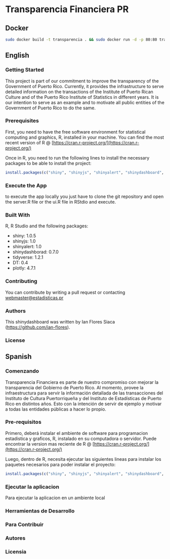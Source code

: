 # Transparencia Financiera PR

## Docker

```bash
sudo docker build -t transparencia . && sudo docker run -d -p 80:80 transparencia
```

## English

### Getting Started

This project is part of our commitment to improve the transparency of the Government of Puerto Rico. Currently, it provides the infrastructure to serve detailed information on the transactions of the Institute of Puerto Rican Culture and of the Puerto Rico Institute of Statistics in different years. It is our intention to serve as an example and to motivate all public entities of the Government of Puerto Rico to do the same.

### Prerequisites

First, you need to have the free software environment for statistical computing and graphics, R, installed in your machine. You can find the most recent version of R @ [https://cran.r-project.org/](https://cran.r-project.org/)

Once in R, you need to run the following lines to install the necessary packages to be able to install the project:

```R
install.packages(c("shiny", "shinyjs", "shinyalert", "shinydashboard", "tidyverse", "DT", "plotly"))
```

### Execute the App

to execute the app locally you just have to clone the git repository and open the server.R file or the ui.R file in RStdio and execute. 

### Built With

R, R Studio and the following packages: 

* shiny: 1.0.5
* shinyjs: 1.0
* shinyalert: 1.0
* shinydashborad: 0.7.0
* tidyverse: 1.2.1
* DT: 0.4
* plotly: 4.7.1

### Contributing

You can contribute by writing a pull request or contacting webmaster@estadisticas.pr

### Authors

This shinydashboard was written by Ian Flores Siaca (https://github.com/ian-flores). 

### License

## Spanish

### Comenzando

Transparencia Financiera es parte de nuestro compromiso con mejorar la transparencia del Gobierno de Puerto Rico. Al momento, provee la infraestructura para servir la información detallada de las transacciones del Instituto de Cultura Puertorriqueña y del Instituto de Estadísticas de Puerto Rico en distintos años. Esto con la intención de servir de ejemplo y motivar a todas las entidades públicas a hacer lo propio.

### Pre-requisitos

Primero, deberá instalar el ambiente de software para programacion estadistica y graficos, R, instalado en su computadora o servidor. Puede encontrar la version mas reciente de R @ [https://cran.r-project.org/](https://cran.r-project.org/)

Luego, dentro de R, necesita ejecutar las siguientes lineas para instalar los paquetes necesarios para poder instalar el proyecto: 

```R
install.packages(c("shiny", "shinyjs", "shinyalert", "shinydashboard", "tidyverse", "DT", "plotly"))
```

### Ejecutar la aplicacion 

Para ejecutar la aplicacion en un ambiente local 
### Herramientas de Desarrollo
### Para Contribuir
### Autores
### Licensia
